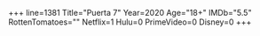 +++
line=1381
Title="Puerta 7"
Year=2020
Age="18+"
IMDb="5.5"
RottenTomatoes=""
Netflix=1
Hulu=0
PrimeVideo=0
Disney=0
+++

